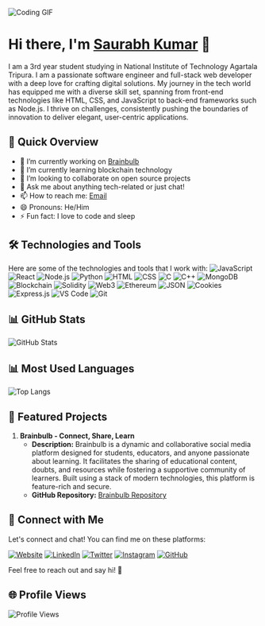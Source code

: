 ![Coding GIF](https://media.giphy.com/media/aEwLTJvYxwo1L09oyP/giphy.gif)
# Hi there, I'm [Saurabh Kumar](https://isaurabh.vercel.app/) 👋

I am a 3rd year student studying in National Institute of Technology Agartala Tripura. I am a passionate software engineer and full-stack web developer with a deep love for crafting digital solutions. My journey in the tech world has equipped me with a diverse skill set, spanning from front-end technologies like HTML, CSS, and JavaScript to back-end frameworks such as Node.js. I thrive on challenges, consistently pushing the boundaries of innovation to deliver elegant, user-centric applications.
## 🚀 Quick Overview

- 🔭 I’m currently working on [Brainbulb](https://brainbulb.vercel.app/)
- 🌱 I’m currently learning blockchain technology
- 👯 I’m looking to collaborate on open source projects
- 💬 Ask me about anything tech-related or just chat!
- 📫 How to reach me: [Email](mailto:saurabhbabu287@gmail.com)
- 😄 Pronouns: He/Him
- ⚡ Fun fact: I love to code and sleep

## 🛠️ Technologies and Tools

Here are some of the technologies and tools that I work with:
![JavaScript](https://img.shields.io/badge/-JavaScript-F7DF1E?style=flat-square&logo=javascript&logoColor=black)
![React](https://img.shields.io/badge/-React-61DAFB?style=flat-square&logo=react&logoColor=black)
![Node.js](https://img.shields.io/badge/-Node.js-339933?style=flat-square&logo=node.js&logoColor=black)
![Python](https://img.shields.io/badge/-Python-3776AB?style=flat-square&logo=python&logoColor=black)
![HTML](https://img.shields.io/badge/-HTML-E34F26?style=flat-square&logo=html5&logoColor=white)
![CSS](https://img.shields.io/badge/-CSS-1572B6?style=flat-square&logo=css3&logoColor=white)
![C](https://img.shields.io/badge/-C-A8B9CC?style=flat-square&logo=c&logoColor=black)
![C++](https://img.shields.io/badge/-C++-00599C?style=flat-square&logo=c%2B%2B&logoColor=black)
![MongoDB](https://img.shields.io/badge/-MongoDB-47A248?style=flat-square&logo=mongodb&logoColor=white)
![Blockchain](https://img.shields.io/badge/-Blockchain-121D33?style=flat-square&logo=blockchain.com&logoColor=white)
![Solidity](https://img.shields.io/badge/-Solidity-363636?style=flat-square&logo=solidity&logoColor=white)
![Web3](https://img.shields.io/badge/-Web3-8994E3?style=flat-square&logo=web3.js&logoColor=black)
![Ethereum](https://img.shields.io/badge/-Ethereum-3C3C3D?style=flat-square&logo=ethereum&logoColor=black)
![JSON](https://img.shields.io/badge/-JSON-000000?style=flat-square&logo=json&logoColor=white)
![Cookies](https://img.shields.io/badge/-Cookies-FFA500?style=flat-square&logo=cookie&logoColor=white)
![Express.js](https://img.shields.io/badge/-Express.js-000000?style=flat-square&logo=express&logoColor=white)
![VS Code](https://img.shields.io/badge/-VS%20Code-007ACC?style=flat-square&logo=visual-studio-code&logoColor=black)
![Git](https://img.shields.io/badge/-Git-F05032?style=flat-square&logo=git&logoColor=black)

## 📊 GitHub Stats

![GitHub Stats](https://github-readme-stats.vercel.app/api?username=SaurabhXRT&show_icons=true&count_private=true&theme=radical)

## 📊 Most Used Languages
![Top Langs](https://github-readme-stats.vercel.app/api/top-langs/?username=SaurabhXRT&layout=compact&theme=radical)

## 🌟 Featured Projects

1. **Brainbulb - Connect, Share, Learn**
   - **Description:** Brainbulb is a dynamic and collaborative social media platform designed for students, educators, and anyone passionate about learning. It facilitates the sharing of educational content, doubts, and resources while fostering a supportive community of learners. Built using a stack of modern technologies, this platform is feature-rich and secure.
   - **GitHub Repository:** [Brainbulb Repository](https://github.com/SaurabhXRT/brainbulbV1.0.0)


## 🤝 Connect with Me

Let's connect and chat! You can find me on these platforms:

[![Website](https://img.shields.io/badge/-Website-blue?style=for-the-badge&logo=appveyor)](https://isaurabh.vercel.app/)
[![LinkedIn](https://img.shields.io/badge/-LinkedIn-0077B5?style=for-the-badge&logo=linkedin)](https://www.linkedin.com/in/saurabh-kumar-xrt/)
[![Twitter](https://img.shields.io/badge/-Twitter-1DA1F2?style=for-the-badge&logo=twitter)](https://twitter.com/Deadpoo53161241)
[![Instagram](https://img.shields.io/badge/-Instagram-E4405F?style=for-the-badge&logo=instagram)](https://www.instagram.com/_saurabh_babu_/)
[![GitHub](https://img.shields.io/badge/-GitHub-181717?style=for-the-badge&logo=github)](https://github.com/SaurabhXRT)

Feel free to reach out and say hi! 👋

## 🌐 Profile Views
![Profile Views](https://komarev.com/ghpvc/?username=SaurabhXRT&color=blueviolet&style=flat-square)





